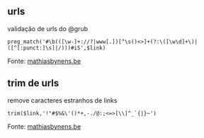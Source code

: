 ## urls

validação de urls do @grub

```
preg_match('#\b(([\w-]+://?|www[.])[^\s()<>]+(?:\([\w\d]+\)|([^[:punct:]\s]|/)))#iS',$link)
```

Fonte: [mathiasbynens.be](https://mathiasbynens.be/demo/url-regex)

## trim de urls

remove caracteres estranhos de links

```
trim($link,'!"#$%&\'()*+,-./@:;<=>[\\]^_`{|}~')
```

Fonte: [mathiasbynens.be](https://mathiasbynens.be/demo/url-regex)
